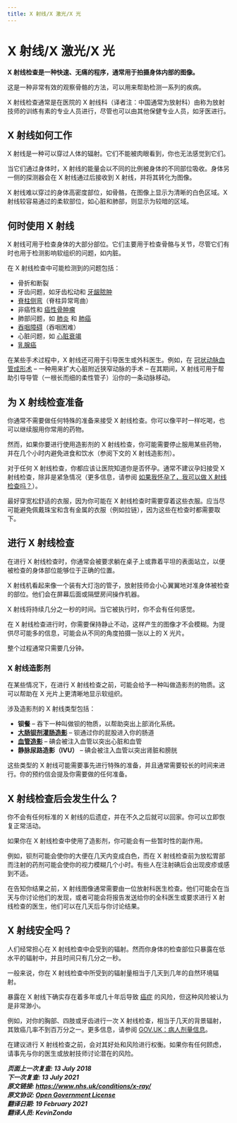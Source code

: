```yaml
---
title: X 射线/X 激光/X 光
---
```


<!-- X-ray -->

# X 射线/X 激光/X 光

**X 射线检查是一种快速、无痛的程序，通常用于拍摄身体内部的图像。**

这是一种非常有效的观察骨骼的方法，可以用来帮助检测一系列的疾病。

X 射线检查通常是在医院的 X 射线科（译者注：中国通常为放射科）由称为放射技师的训练有素的专业人员进行，尽管也可以由其他保健专业人员，如牙医进行。



## X 射线如何工作

X 射线是一种可以穿过人体的辐射。它们不能被肉眼看到，你也无法感觉到它们。

当它们通过身体时，X 射线的能量会以不同的比例被身体的不同部位吸收。身体另一侧的探测器会在 X 射线通过后接收到 X 射线，并将其转化为图像。

X 射线难以穿过的身体高密度部位，如骨骼，在图像上显示为清晰的白色区域。X 射线较容易通过的柔软部位，如心脏和肺部，则显示为较暗的区域。



## 何时使用 X 射线

X 射线可用于检查身体的大部分部位。它们主要用于检查骨骼与关节，尽管它们有时也用于检测影响软组织的问题，如内脏。

在 X 射线检查中可能检测到的问题包括：

- 骨折和断裂
- 牙齿问题，如牙齿松动和 [牙龈脓肿](dental-abscess.md)
- [脊柱侧弯](scoliosis.md)（脊柱异常弯曲）
- 非癌性和 [癌性骨肿瘤](bone-cancer.md)
- 肺部问题，如 [肺炎](pneumonia.md) 和 [肺癌](lung-cancer.md)
- [吞咽障碍](swallowing-problems-dysphagia.md)（吞咽困难）
- 心脏问题，如 [心脏衰竭](heart-failure.md)
- [乳腺癌](breast-cancer.md)

在某些手术过程中，X 射线还可用于引导医生或外科医生。例如，在 [冠状动脉血管成形术](coronary-angioplasty.md) – 一种用来扩大心脏附近狭窄动脉的手术 – 在其期间，X 射线可用于帮助引导导管（一根长而细的柔性管子）沿你的一条动脉移动。



## 为 X 射线检查准备

你通常不需要做任何特殊的准备来接受 X 射线检查。你可以像平时一样吃喝，也可以继续服用你常用的药物。

然而，如果你要进行使用造影剂的 X 射线检查，你可能需要停止服用某些药物，并在几个小时内避免进食和饮水（参阅下文的 X 射线造影剂）。

对于任何 X 射线检查，你都应该让医院知道你是否怀孕。通常不建议孕妇接受 X 射线检查，除非是紧急情况（更多信息，请参阅 [如果我怀孕了，我可以做 X 射线检查吗？](https://www.nhs.uk/common-health-questions/pregnancy/can-i-have-an-x-ray-if-i-am-pregnant/)）。

最好穿宽松舒适的衣服，因为你可能在 X 射线检查时需要穿着这些衣服。应当尽可能避免佩戴珠宝和含有金属的衣服（例如拉链），因为这些在检查时都需要取下。



## 进行 X 射线检查

在进行 X 射线检查时，你通常会被要求躺在桌子上或靠着平坦的表面站立，以便被检查的身体部位能够位于正确的位置。

X 射线机看起来像一个装有大灯泡的管子，放射技师会小心翼翼地对准身体被检查的部位。他们会在屏幕后面或隔壁房间操作机器。

X 射线将持续几分之一秒的时间。当它被执行时，你不会有任何感觉。

在 X 射线检查进行时，你需要保持静止不动，这样产生的图像才不会模糊。为提供尽可能多的信息，可能会从不同的角度拍摄一张以上的 X 光片。

整个过程通常只需要几分钟。

### X 射线造影剂

在某些情况下，在进行 X 射线检查之前，可能会给予一种叫做造影剂的物质。这可以帮助在 X 光片上更清晰地显示软组织。

涉及造影剂的 X 射线类型包括：

- **钡餐** – 吞下一种叫做钡的物质，以帮助突出上部消化系统。
- [**大肠钡剂灌肠造影**](/barium-enema.md) – 钡通过你的屁股进入你的肠道
- [**血管造影**](angiography.md) – 碘会被注入血管以突出心脏和血管
- **静脉尿路造影（IVU）** – 碘会被注入血管以突出肾脏和膀胱

<!-- FIXME: 潜在的区域性内容-->

这些类型的 X 射线可能需要事先进行特殊的准备，并且通常需要较长的时间来进行。你的预约信会提及你需要做的任何准备。



## X 射线检查后会发生什么？

你不会有任何标准的 X 射线的后遗症，并在不久之后就可以回家。你可以立即恢复正常活动。

如果你在 X 射线检查中使用了造影剂，你可能会有一些暂时性的副作用。

例如，钡剂可能会使你的大便在几天内变成白色，而在 X 射线检查前为放松胃部而注射的药剂可能会使你的视力模糊几个小时。有些人在注射碘后会出现皮疹或感到不适。

<!-- 潜在的区域性内容 -->

在告知你结果之前，X 射线图像通常需要由一位放射科医生检查。他们可能会在当天与你讨论他们的发现，或者可能会将报告发送给你的全科医生或要求进行 X 射线检查的医生，他们可以在几天后与你讨论结果。



## X 射线安全吗？

人们经常担心在 X 射线检查中会受到的辐射。然而你身体的检查部位只暴露在低水平的辐射中，并且时间只有几分之一秒。

一般来说，你在 X 射线检查中所受到的辐射量相当于几天到几年的自然环境辐射。

暴露在 X 射线下确实存在着多年或几十年后导致 [癌症](cancer.md) 的风险，但这种风险被认为是非常渺小。

<!-- FIXME: 潜在区域性信息-->

例如，对你的胸部、四肢或牙齿进行一次 X 射线检查，相当于几天的背景辐射，其致癌几率不到百万分之一。更多信息，请参阅 [GOV.UK：病人剂量信息](https://www.gov.uk/government/publications/medical-radiation-patient-doses/patient-dose-information-guidance)。

在建议进行 X 射线检查之前，会对其好处和风险进行权衡。如果你有任何顾虑，请事先与你的医生或放射技师讨论潜在的风险。

**_页面上一次复查: 13 July 2018  
下一次复查: 13 July 2021  
原文链接: <https://www.nhs.uk/conditions/x-ray/>  
原文协议: [Open Government License](http://www.nationalarchives.gov.uk/doc/open-government-licence/version/3/)  
翻译日期: 19 February 2021  
翻译人员: KevinZonda_**
